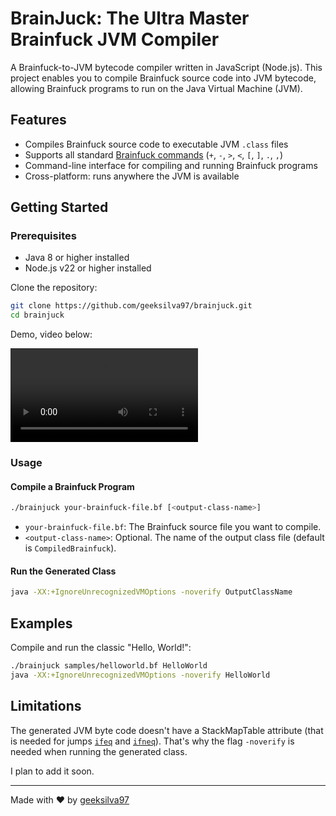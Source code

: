 # BrainJuck: The Ultra Master Brainfuck JVM Compiler

A Brainfuck-to-JVM bytecode compiler written in JavaScript (Node.js). This project enables you to compile Brainfuck source code into JVM bytecode, allowing Brainfuck programs to run on the Java Virtual Machine (JVM).

## Features

- Compiles Brainfuck source code to executable JVM `.class` files
- Supports all standard [Brainfuck commands](https://github.com/sunjay/brainfuck/blob/master/brainfuck.md) (`+`, `-`, `>`, `<`, `[`, `]`, `.`, `,`)
- Command-line interface for compiling and running Brainfuck programs
- Cross-platform: runs anywhere the JVM is available

## Getting Started

### Prerequisites

- Java 8 or higher installed
- Node.js v22 or higher installed

Clone the repository:

```sh
git clone https://github.com/geeksilva97/brainjuck.git
cd brainjuck
```

Demo, video below:

![Demo](./demo.mov)

### Usage

#### Compile a Brainfuck Program

```sh
./brainjuck your-brainfuck-file.bf [<output-class-name>]
```

- `your-brainfuck-file.bf`: The Brainfuck source file you want to compile.
- `<output-class-name>`: Optional. The name of the output class file (default is `CompiledBrainfuck`).


#### Run the Generated Class

```sh
java -XX:+IgnoreUnrecognizedVMOptions -noverify OutputClassName
```

## Examples

Compile and run the classic "Hello, World!":

```sh
./brainjuck samples/helloworld.bf HelloWorld
java -XX:+IgnoreUnrecognizedVMOptions -noverify HelloWorld
```

## Limitations

The generated JVM byte code doesn't have a StackMapTable attribute (that is needed for jumps [`ifeq`][] and [`ifneq`][]). That's why the flag `-noverify` is needed when running the generated class.

I plan to add it soon.

[`ifeq`]: https://docs.oracle.com/javase/specs/jvms/se21/html/jvms-6.html#jvms-6.5.if_cond
[`ifneq`]: https://docs.oracle.com/javase/specs/jvms/se21/html/jvms-6.html#jvms-6.5.if_cond

---

Made with ❤️ by [geeksilva97](https://github.com/geeksilva97)
